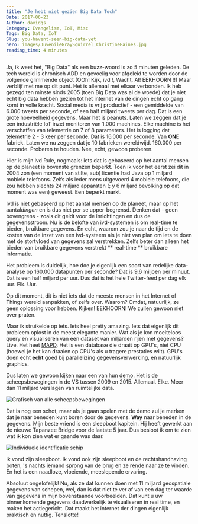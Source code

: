 ```yaml
---
title: "Je hebt niet gezien Big Data Toch"
Date: 2017-06-23
Author: davidgs
Category: Evangelism, IoT, Misc
Tags: Big Data, IoT
Slug: you-havent-seen-big-data-yet
hero: images/JuvenileGraySquirrel_ChristineHaines.jpg
reading_time: 4 minutes
---
```


Ja, ik weet het, "Big Data" als een buzz-woord is zo 5 minuten geleden. De tech wereld is chronisch ADD en gevoelig voor afgeleid te worden door de volgende glimmende object (OOh! Kijk, ivd !, Wacht, AI! EEKHOORN !!) Maar verblijf met me op dit punt. Het is allemaal met elkaar verbonden. Ik heb gezegd ten minste sinds 2005 (toen Big Data was al de woede) dat je niet echt big data hebben gezien tot het internet van de dingen echt op gang komt in volle kracht. Social media is vrij productief - een gemiddelde van 6.000 tweets per seconde, of een half miljard tweets per dag. Dat is een grote hoeveelheid gegevens. Maar het is peanuts. Laten we zeggen dat je een industriële IoT inzet monitoren van 1.000 machines. Elke machine is het verschaffen van telemetrie on 7 of 8 parameters. Het is logging dat telemetrie 2 - 3 keer per seconde. Dat is 16.000 per seconde. Van **ONE** fabriek. Laten we nu zeggen dat je 10 fabrieken wereldwijd. 160.000 per seconde. Proberen te houden. Nee, echt, gewoon proberen.

Hier is mijn ivd Rule, nogmaals: iets dat is gebaseerd op het aantal mensen op de planeet is bovenste grenzen beperkt. Toen ik voor het eerst zei dit in 2004 zon (een moment van stilte, aub) licentie had Java op 1 miljard mobiele telefoons. Zelfs als ieder mens uitgevoerd 4 mobiele telefoons, die zou hebben slechts 24 miljard apparaten (; y 6 miljard bevolking op dat moment was een) geweest. Een beperkt markt.

Ivd is niet gebaseerd op het aantal mensen op de planeet, maar op het aantal*dingen* en is dus niet per se upper-begrensd. Denken dat - geen bovengrens - zoals dit geldt voor de inrichtingen en dus de gegevensstroom. Nu is de belofte van ivd-systemen is om real-time te bieden, bruikbare gegevens. En echt, waarom zou je naar de tijd en de kosten van de inzet van een ivd-systeem als je niet van plan om iets te doen met de stortvloed van gegevens zal verstrekken. Zelfs beter dan alleen het bieden van bruikbare gegevens verstrekt ** real-time ** bruikbare informatie.

Het probleem is duidelijk, hoe doe je eigenlijk een soort van redelijke data-analyse op 160.000 datapunten per seconde? Dat is 9,6 miljoen per minuut. Dat is een half miljard per uur. Dus dat is het hele Twitter-feed per dag elk uur. Elk. Uur.

Op dit moment, dit is niet iets dat de meeste mensen in het Internet of Things wereld aanpakken, of zelfs over. Waarom? Omdat, natuurlijk, ze geen oplossing voor hebben. Kijken! EEKHOORN! We zullen gewoon niet over praten.

Maar ik struikelde op iets. Iets heel pretty amazing. Iets dat eigenlijk dit probleem oplost in de meest elegante manier. Wat als je kon moeiteloos query en visualiseren van een dataset van miljarden rijen met gegevens? Live. Het heet [MAPD](http://mapd.com). Het is een database die draait op GPU's, niet CPU (hoewel je het kan draaien op CPU's als u tragere prestaties wilt). GPU's doen echt **echt** goed bij parallelizing gegevensverwerking, en natuurlijk graphics.

Dus laten we gewoon kijken naar een van hun [demo](https://www.mapd.com/demos/). Het is de scheepsbewegingen in de VS tussen 2009 en 2015. Allemaal. Elke. Meer dan 11 miljard verslagen van ruimtelijke data.

![Grafisch van alle scheepsbewegingen](/posts/category/iot/images/Safari029.jpg)

Dat is nog een schot, maar als je gaan spelen met de demo zul je merken dat je naar beneden kunt boren door de gegevens. **Way** naar beneden in de gegevens. Mijn beste vriend is een sleepboot kapitein. Hij heeft gewerkt aan de nieuwe Tapanzee Bridge voor de laatste 5 jaar. Dus besloot ik om te zien wat ik kon zien wat er gaande was daar.

![Individuele identificatie schip](/posts/category/iot/images/Safari028.jpg)

Ik vond zijn sleepboot. Ik vond ook zijn sleepboot en de rechtshandhaving boten, 's nachts iemand sprong van de brug en ze rende naar ze te vinden. En het is een naadloze, vloeiende, meeslepende ervaring.

Absoluut ongelofelijk! Nu, als ze dat kunnen doen met 11 miljard geospatiale gegevens van schepen, wel, dan is dat niet te ver af van een dag ter waarde van gegevens in mijn bovenstaande voorbeelden. Dat kunt u uw binnenkomende gegevens daadwerkelijk te visualiseren in real time, en maken het actiegericht. Dat maakt het internet der dingen eigenlijk praktisch en nuttig. Tenslotte!
